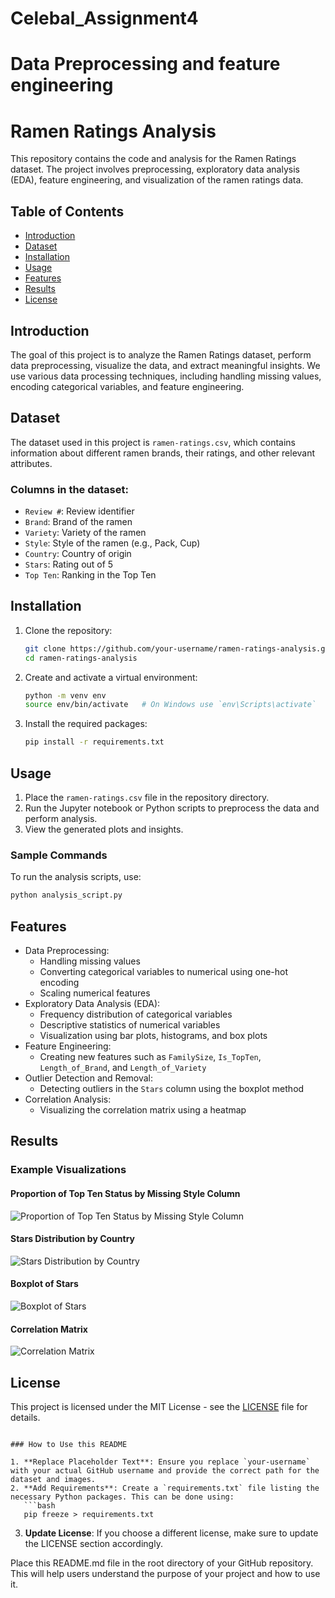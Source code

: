 # Celebal_Assignment4
# Data Preprocessing and feature engineering
# Ramen Ratings Analysis

This repository contains the code and analysis for the Ramen Ratings dataset. The project involves preprocessing, exploratory data analysis (EDA), feature engineering, and visualization of the ramen ratings data.

## Table of Contents

- [Introduction](#introduction)
- [Dataset](#dataset)
- [Installation](#installation)
- [Usage](#usage)
- [Features](#features)
- [Results](#results)
- [License](#license)

## Introduction

The goal of this project is to analyze the Ramen Ratings dataset, perform data preprocessing, visualize the data, and extract meaningful insights. We use various data processing techniques, including handling missing values, encoding categorical variables, and feature engineering.

## Dataset

The dataset used in this project is `ramen-ratings.csv`, which contains information about different ramen brands, their ratings, and other relevant attributes.

### Columns in the dataset:
- `Review #`: Review identifier
- `Brand`: Brand of the ramen
- `Variety`: Variety of the ramen
- `Style`: Style of the ramen (e.g., Pack, Cup)
- `Country`: Country of origin
- `Stars`: Rating out of 5
- `Top Ten`: Ranking in the Top Ten

## Installation

1. Clone the repository:
   ```bash
   git clone https://github.com/your-username/ramen-ratings-analysis.git
   cd ramen-ratings-analysis
   ```

2. Create and activate a virtual environment:
   ```bash
   python -m venv env
   source env/bin/activate   # On Windows use `env\Scripts\activate`
   ```

3. Install the required packages:
   ```bash
   pip install -r requirements.txt
   ```

## Usage

1. Place the `ramen-ratings.csv` file in the repository directory.
2. Run the Jupyter notebook or Python scripts to preprocess the data and perform analysis.
3. View the generated plots and insights.

### Sample Commands

To run the analysis scripts, use:
```bash
python analysis_script.py
```

## Features

- Data Preprocessing:
  - Handling missing values
  - Converting categorical variables to numerical using one-hot encoding
  - Scaling numerical features
- Exploratory Data Analysis (EDA):
  - Frequency distribution of categorical variables
  - Descriptive statistics of numerical variables
  - Visualization using bar plots, histograms, and box plots
- Feature Engineering:
  - Creating new features such as `FamilySize`, `Is_TopTen`, `Length_of_Brand`, and `Length_of_Variety`
- Outlier Detection and Removal:
  - Detecting outliers in the `Stars` column using the boxplot method
- Correlation Analysis:
  - Visualizing the correlation matrix using a heatmap

## Results

### Example Visualizations

#### Proportion of Top Ten Status by Missing Style Column
![Proportion of Top Ten Status by Missing Style Column](path/to/proportion_plot.png)

#### Stars Distribution by Country
![Stars Distribution by Country](path/to/stars_distribution_plot.png)

#### Boxplot of Stars
![Boxplot of Stars](path/to/boxplot_stars.png)

#### Correlation Matrix
![Correlation Matrix](path/to/correlation_matrix.png)

## License

This project is licensed under the MIT License - see the [LICENSE](LICENSE) file for details.
```

### How to Use this README

1. **Replace Placeholder Text**: Ensure you replace `your-username` with your actual GitHub username and provide the correct path for the dataset and images.
2. **Add Requirements**: Create a `requirements.txt` file listing the necessary Python packages. This can be done using:
   ```bash
   pip freeze > requirements.txt
   ```
3. **Update License**: If you choose a different license, make sure to update the LICENSE section accordingly.

Place this README.md file in the root directory of your GitHub repository. This will help users understand the purpose of your project and how to use it.

